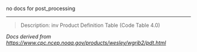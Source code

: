 no docs for post_processing

---

> Description: inv Product Definition Table (Code Table 4.0)

_Docs derived from <https://www.cpc.ncep.noaa.gov/products/wesley/wgrib2/pdt.html>_
